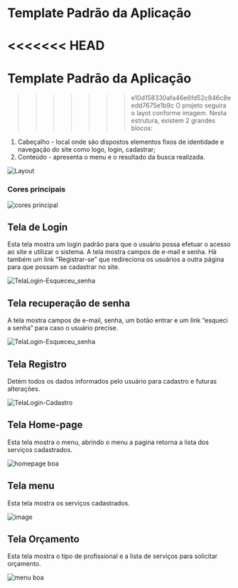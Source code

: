 # Template Padrão da Aplicação

<<<<<<< HEAD
=======
# Template Padrão da Aplicação

>>>>>>> e10d158330afa46e6fd52c846c8eedd7675e1b9c
O projeto seguira o layot conforme imagem. Nesta estrutura, existem 2
grandes blocos:
1. Cabeçalho - local onde são dispostos elementos fixos de identidade e navegação do 
site como logo, login, cadastrar;
2. Conteúdo - apresenta o menu e o resultado da busca realizada.

![Layout](https://user-images.githubusercontent.com/101760616/173247979-734e7d2a-d8a8-4e67-bdd1-1c83d1618763.jpg)

### Cores principais

![cores principal](https://user-images.githubusercontent.com/93413365/173248258-b0fc5969-507b-49bb-ac7e-9c080b477ee7.jpeg)

## Tela de Login

Esta tela mostra um login padrão para que o usuário possa efetuar o acesso ao site e utilizar o sistema. A tela mostra campos de e-mail e senha. Há também um link “Registrar-se” que redireciona os usuários a outra página para que possam se cadastrar no site.

![TelaLogin-Esqueceu_senha](https://user-images.githubusercontent.com/93413365/173247198-893da602-dd3c-48a6-a412-6f4b7caac668.png)

## Tela recuperação de senha

A tela mostra campos de e-mail, senha, um botão entrar e um link “esqueci a senha” 
para caso o usuário precise.

![TelaLogin-Esqueceu_senha](https://user-images.githubusercontent.com/93413365/173247198-893da602-dd3c-48a6-a412-6f4b7caac668.png)

## Tela Registro

Detém todos os dados informados pelo usuário para cadastro e futuras alterações.

![TelaLogin-Cadastro](https://user-images.githubusercontent.com/93413365/173247294-4866fc7d-e1c7-46f5-9b74-e07fee0df6a2.png)

## Tela Home-page

Esta tela mostra o menu, abrindo o menu a pagina retorna a lista dos serviços cadastrados.

![homepage boa](https://user-images.githubusercontent.com/93413365/173246698-6ac9819a-03ec-499a-96b4-e6587ce9dfa3.jpeg)

## Tela menu

Esta tela mostra os serviços cadastrados.

![image](https://user-images.githubusercontent.com/93413365/173246990-ba0e3cfc-4755-4756-8d98-507a0ba9bee6.png)

## Tela Orçamento

Esta tela mostra o tipo de profissional e a lista de serviços para solicitar orçamento.

![menu boa](https://user-images.githubusercontent.com/93413365/173246801-bf62e9e6-500d-460f-82ac-b96532716077.jpeg)
